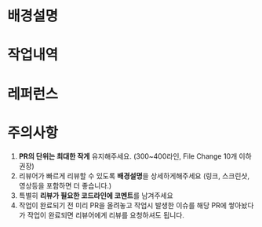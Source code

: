 # 배경설명



# 작업내역



# 레퍼런스



# 주의사항 
1. **PR의 단위는 최대한 작게** 유지해주세요. (300~400라인, File Change 10개 이하 권장)
2. 리뷰어가 빠르게 리뷰할 수 있도록 **배경설명**을 상세하게해주세요 (링크, 스크린샷, 영상등을 포함하면 더 좋습니다.)
3. 특별히 **리뷰가 필요한 코드라인에 코멘트**를 남겨주세요
4. 작업이 완료되기 전 미리 PR을 올려놓고 작업시 발생한 이슈를 해당 PR에 쌓아놨다가 작업이 완료되면 리뷰어에게 리뷰를 요청하셔도 됩니다.
